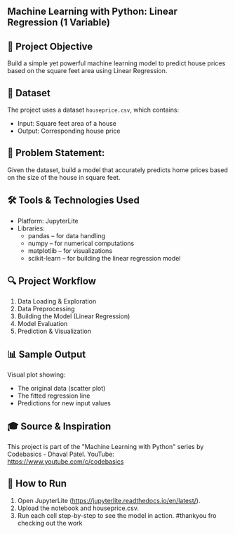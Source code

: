 
Machine Learning with Python: Linear Regression (1 Variable)
------------------------------------------------------------

📌 Project Objective
--------------------
Build a simple yet powerful machine learning model to predict house prices based on the square feet area using Linear Regression.

📂 Dataset
----------
The project uses a dataset `houseprice.csv`, which contains:
- Input: Square feet area of a house
- Output: Corresponding house price

📝 Problem Statement:
---------------------
Given the dataset, build a model that accurately predicts home prices based on the size of the house in square feet.

🛠️ Tools & Technologies Used
----------------------------
- Platform: JupyterLite
- Libraries:
  - pandas – for data handling
  - numpy – for numerical computations
  - matplotlib – for visualizations
  - scikit-learn – for building the linear regression model

🔍 Project Workflow
-------------------
1. Data Loading & Exploration
2. Data Preprocessing
3. Building the Model (Linear Regression)
4. Model Evaluation
5. Prediction & Visualization

📊 Sample Output
----------------
Visual plot showing:
- The original data (scatter plot)
- The fitted regression line
- Predictions for new input values

🎓 Source & Inspiration
-----------------------
This project is part of the "Machine Learning with Python" series by Codebasics - Dhaval Patel.
YouTube: https://www.youtube.com/c/codebasics

🚀 How to Run
-------------
1. Open JupyterLite (https://jupyterlite.readthedocs.io/en/latest/).
2. Upload the notebook and houseprice.csv.
3. Run each cell step-by-step to see the model in action.
#thankyou fro checking out the work
